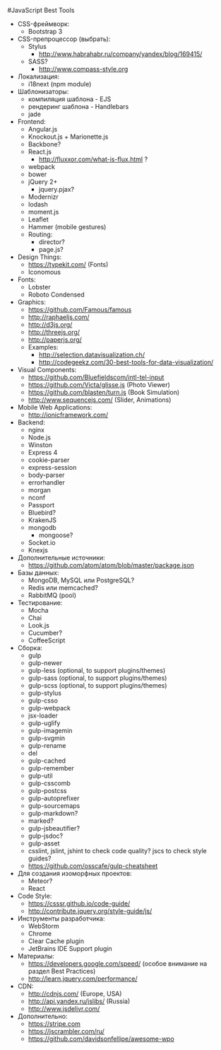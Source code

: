 #JavaScript Best Tools
- CSS-фреймворк:
  - Bootstrap 3
- CSS-препроцессор (выбрать):
  - Stylus
    + http://www.habrahabr.ru/company/yandex/blog/169415/
  - SASS?
    + http://www.compass-style.org
- Локализация:
  - i18next (npm module)
- Шаблонизаторы:
  - компиляция шаблона - EJS
  - рендеринг шаблона - Handlebars
  - jade
- Frontend:
  - Angular.js
  - Knockout.js + Marionette.js
  - Backbone?
  - React.js
    - http://fluxxor.com/what-is-flux.html ?
  - webpack
  - bower
  - jQuery 2+
    - jquery.pjax?
  - Modernizr
  - lodash
  - moment.js
  - Leaflet
  - Hammer (mobile gestures)
  - Routing:
    - director?
    - page.js?
- Design Things:
  - https://typekit.com/ (Fonts)
  - Iconomous
- Fonts:
  - Lobster
  - Roboto Condensed
- Graphics:
  - https://github.com/Famous/famous
  - http://raphaeljs.com/
  - http://d3js.org/
  - http://threejs.org/
  - http://paperjs.org/
  - Examples:
    - http://selection.datavisualization.ch/
    - http://codegeekz.com/30-best-tools-for-data-visualization/
- Visual Components:
  - https://github.com/Bluefieldscom/intl-tel-input
  - https://github.com/Victa/glisse.js (Photo Viewer)
  - https://github.com/blasten/turn.js (Book Simulation)
  - http://www.sequencejs.com/ (Slider, Animations)
- Mobile Web Applications:
  - http://ionicframework.com/
- Backend:
  - nginx
  - Node.js
  - Winston
  - Express 4
  - cookie-parser
  - express-session
  - body-parser
  - errorhandler
  - morgan
  - nconf
  - Passport
  - Bluebird?
  - KrakenJS
  - mongodb
    - mongoose?
  - Socket.io
  - Knexjs
- Дополнительные источники:
  - https://github.com/atom/atom/blob/master/package.json
- Базы данных:
  - MongoDB, MySQL или PostgreSQL?
  - Redis или memcached?
  - RabbitMQ (pool)
- Тестирование:
  - Mocha
  - Chai
  - Look.js
  - Cucumber?
  - CoffeeScript
- Сборка:
  - gulp
  - gulp-newer
  - gulp-less (optional, to support plugins/themes)
  - gulp-sass (optional, to support plugins/themes)
  - gulp-scss (optional, to support plugins/themes)
  - gulp-stylus
  - gulp-csso
  - gulp-webpack
  - jsx-loader
  - gulp-uglify
  - gulp-imagemin
  - gulp-svgmin
  - gulp-rename
  - del
  - gulp-cached
  - gulp-remember
  - gulp-util
  - gulp-csscomb
  - gulp-postcss
  - gulp-autoprefixer
  - gulp-sourcemaps
  - gulp-markdown?
  - marked?
  - gulp-jsbeautifier?
  - gulp-jsdoc?
  - gulp-asset
  - csslint, jslint, jshint to check code quality? jscs to check style guides?
  - https://github.com/osscafe/gulp-cheatsheet
- Для создания изоморфных проектов:
  - Meteor?
  - React
- Code Style:
  - https://csssr.github.io/code-guide/
  - http://contribute.jquery.org/style-guide/js/
- Инструменты разработчика:
  - WebStorm
  - Chrome
  - Clear Cache plugin
  - JetBrains IDE Support plugin
- Материалы:
  - https://developers.google.com/speed/ (особое внимание на раздел Best Practices)
  - http://learn.jquery.com/performance/
- CDN:
  - http://cdnjs.com/ (Europe, USA)
  - http://api.yandex.ru/jslibs/ (Russia)
  - http://www.jsdelivr.com/
- Дополнительно:
  - https://stripe.com
  - https://jscrambler.com/ru/
  - https://github.com/davidsonfellipe/awesome-wpo
